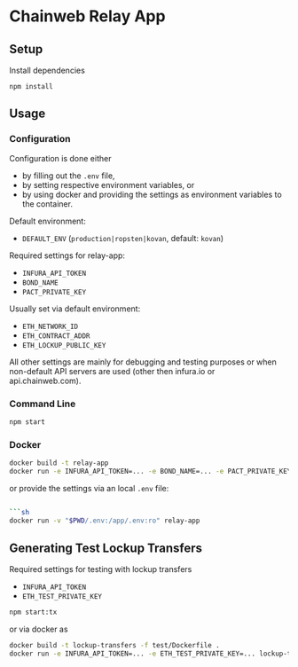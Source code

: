 # Chainweb Relay App

## Setup

Install dependencies

```
npm install
```

## Usage

### Configuration

Configuration is done either

*   by filling out the `.env` file,
*   by setting respective environment variables, or
*   by using docker and providing the settings as environment variables to
    the container.

Default environment:

*   `DEFAULT_ENV` (`production|ropsten|kovan`, default: `kovan`)

Required settings for relay-app:

*   `INFURA_API_TOKEN`
*   `BOND_NAME`
*   `PACT_PRIVATE_KEY`

Usually set via default environment:

*   `ETH_NETWORK_ID`
*   `ETH_CONTRACT_ADDR`
*   `ETH_LOCKUP_PUBLIC_KEY`

All other settings are mainly for debugging and testing purposes or when
non-default API servers are used (other then infura.io or api.chainweb.com).

### Command Line

```sh
npm start
```

### Docker

```sh
docker build -t relay-app
docker run -e INFURA_API_TOKEN=... -e BOND_NAME=... -e PACT_PRIVATE_KEY=... relay-app
```

or provide the settings via an local `.env` file:

```sh

```sh
docker run -v "$PWD/.env:/app/.env:ro" relay-app
```

## Generating Test Lockup Transfers

Required settings for testing with lockup transfers

*   `INFURA_API_TOKEN`
*   `ETH_TEST_PRIVATE_KEY`

```sh
npm start:tx
```

or via docker as

```sh
docker build -t lockup-transfers -f test/Dockerfile .
docker run -e INFURA_API_TOKEN=... -e ETH_TEST_PRIVATE_KEY=... lockup-transfers
```

